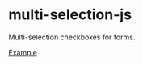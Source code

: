# multi-selection-js
Multi-selection checkboxes for forms.

[Example](https://jsfiddle.net/5typ998v/5/)
